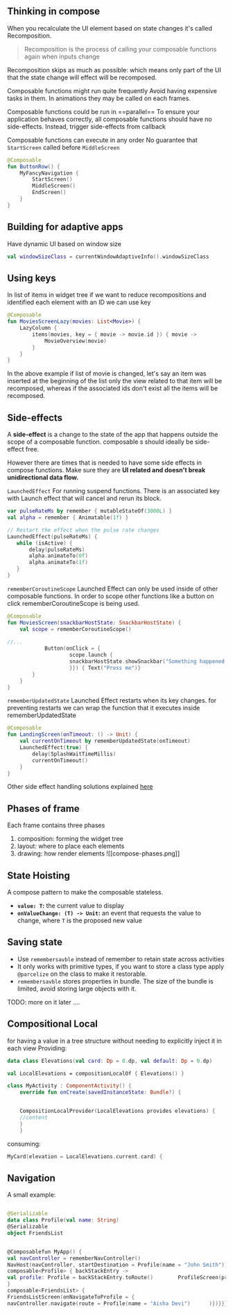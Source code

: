 ## Thinking in compose
When you recalculate the UI element based on state changes it's called Recomposition.
> Recomposition is the process of calling your composable functions again when inputs change

Recomposition skips as much as possible:
which means only part of the UI that the state change will effect will be recomposed.

Composable functions might run quite frequently
Avoid having expensive tasks in them. In animations they may be called on each frames.

Composable functions could be run in ==parallel==
To ensure your application behaves correctly, all composable functions should have no side-effects. Instead, trigger side-effects from callback

Composable functions can execute in any order
No guarantee that `StartScreen` called before `MiddleScreen` 
```Kotlin
@Composable
fun ButtonRow() {
    MyFancyNavigation {
        StartScreen()
        MiddleScreen()
        EndScreen()
    }
}
```
## Building for adaptive apps
Have dynamic UI based on window size
```Kotlin
val windowSizeClass = currentWindowAdaptiveInfo().windowSizeClass
```
## Using keys
In list of items in widget tree if we want to reduce recompositions and identified each element with an ID we can use key
```Kotlin
@Composable
fun MoviesScreenLazy(movies: List<Movie>) {
    LazyColumn {
        items(movies, key = { movie -> movie.id }) { movie ->
            MovieOverview(movie)
        }
    }
}
```
In the above example if list of movie is changed, let's say an item was inserted at the beginning of the list only the view related to that item will be recomposed, whereas if the associated ids don't exist all the items will be recomposed.
## Side-effects
A **side-effect** is a change to the state of the app that happens outside the scope of a composable function.
composable s should ideally be side-effect free.

 However there are times that is needed to have some side effects in compose functions. Make sure they are **UI related and doesn't break unidirectional data flow.**
 
 `LaunchedEffect`
 For running suspend functions.
 There is an associated key with Launch effect that will cancel and rerun its block.
 ```Kotlin
var pulseRateMs by remember { mutableStateOf(3000L) }
val alpha = remember { Animatable(1f) }

// Restart the effect when the pulse rate changes
LaunchedEffect(pulseRateMs) { 
    while (isActive) {
        delay(pulseRateMs)
        alpha.animateTo(0f)
        alpha.animateTo(1f)
    }
}
```

`rememberCoroutineScope`
Launched Effect can only be used inside of other composable functions. In order to scope other functions like a button on click rememberCoroutineScope is being used.
```Kotlin
@Composable
fun MoviesScreen(snackbarHostState: SnackbarHostState) {
    val scope = rememberCoroutineScope()
    
//...
            Button(onClick = {
                    scope.launch {
                    snackbarHostState.showSnackbar("Something happened!")
                    }}) { Text("Press me")}
        }
    }
}
```

`rememberUpdatedState`
Launched Effect restarts when its key changes. for preventing restarts we can wrap the function that it executes inside rememberUpdatedState
```Kotlin
@Composable
fun LandingScreen(onTimeout: () -> Unit) {
    val currentOnTimeout by rememberUpdatedState(onTimeout)
    LaunchedEffect(true) {
        delay(SplashWaitTimeMillis)
        currentOnTimeout()
    }
}
```

Other side effect handling solutions explained [here](https://developer.android.com/develop/ui/compose/side-effects#state-effect-use-cases)
## Phases of frame
Each frame contains three phases
1) composition: forming the widget tree
2) layout: where to place each elements
3) drawing: how render elements
![[compose-phases.png]]
## State Hoisting
A compose pattern to make the composable stateless.
- **`value: T`:** the current value to display
- **`onValueChange: (T) -> Unit`:** an event that requests the value to change, where `T` is the proposed new value
## Saving state
* Use `remembersavble` instead of remember to retain state across activities
* It only works with primitive types, if you want to store a class type apply `@parcelize` on the class to make it restorable.
* `remembersavble` stores properties in bundle. The size of the bundle is limited, avoid storing large objects with it.

TODO: more on it later ....
## Compositional Local
for having a value in a tree structure without needing to explicitly inject it in each view
Providing:
```Kotlin
data class Elevations(val card: Dp = 0.dp, val default: Dp = 0.dp)

val LocalElevations = compositionLocalOf { Elevations() }

class MyActivity : ComponentActivity() {
    override fun onCreate(savedInstanceState: Bundle?) {


	CompositionLocalProvider(LocalElevations provides elevations) {
	//content
	}
    }
```
consuming:
```Kotlin
MyCard(elevation = LocalElevations.current.card) {
```
## Navigation
A small example:
```Kotlin

@Serializable
data class Profile(val name: String)
@Serializable
object FriendsList


@Composablefun MyApp() {
val navController = rememberNavController()  
NavHost(navController, startDestination = Profile(name = "John Smith")) {
composable<Profile> { backStackEntry ->
val profile: Profile = backStackEntry.toRoute()        ProfileScreen(profile = profile,            onNavigateToFriendsList = {                navController.navigate(route = FriendsList)            }        )    
}  
composable<FriendsList> {
FriendsListScreen(onNavigateToProfile = {          
navController.navigate(route = Profile(name = "Aisha Devi")      )})}}}
```